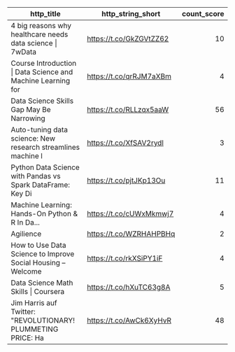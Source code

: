 |                         http_title                         |   http_string_short   |count_score|
|------------------------------------------------------------|-----------------------|----------:|
|4 big reasons why healthcare needs data science \| 7wData    |https://t.co/GkZGVtZZ62|         10|
|Course Introduction \| Data Science and Machine Learning for |https://t.co/qrRJM7aXBm|          4|
|Data Science Skills Gap May Be Narrowing                    |https://t.co/RLLzqx5aaW|         56|
|Auto-tuning data science: New research streamlines machine l|https://t.co/XfSAV2rydl|          3|
|Python Data Science with Pandas vs Spark DataFrame: Key Di  |https://t.co/pjtJKp13Ou|         11|
|Machine Learning: Hands-On Python & R In Da...              |https://t.co/cUWxMkmwj7|          4|
|Agilience                                                   |https://t.co/WZRHAHPBHq|          2|
|How to Use Data Science to Improve Social Housing – Welcome |https://t.co/rkXSiPY1iF|          4|
|Data Science Math Skills \| Coursera                         |https://t.co/hXuTC63g8A|          5|
|Jim Harris auf Twitter: "REVOLUTIONARY! PLUMMETING PRICE: Ha|https://t.co/AwCk6XyHvR|         48|
